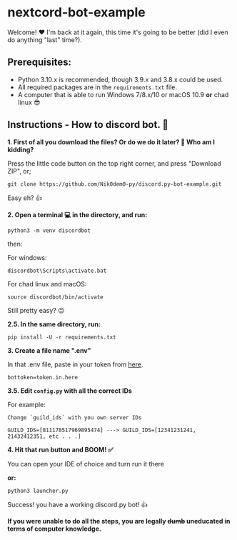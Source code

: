 # nextcord-bot-example

Welcome! :heart: I'm back at it again, this time it's going to be better (did I even do anything "last" time?).

## Prerequisites:

- Python 3.10.x is recommended, though 3.9.x and 3.8.x could be used.
- All required packages are in the `requirements.txt` file.
- A computer that is able to run Windows 7/8.x/10 or macOS 10.9 **or** chad linux :sunglasses:


## Instructions - How to discord bot. :robot:

**1. First of all you download the files? Or do we do it later? :thinking: Who am I kidding?**

Press the little code button on the top right corner, and press "Download ZIP", or;

```
git clone https://github.com/Nik0dem0-py/discord.py-bot-example.git
```

Easy eh? :thumbsup:

**2.  Open a terminal :computer: in the directory, and run:**

```
python3 -m venv discordbot
```

then:

For windows:

```
discordbot\Scripts\activate.bat
```

For chad linux and macOS:

```
source discordbot/bin/activate
```

Still pretty easy? :wink:

**2.5.  In the same directory, run:**

```
pip install -U -r requirements.txt
```

**3. Create a file name ".env"**

In that .env file, paste in your token from [here](https://discord.com/developers).

```
bottoken=token.in.here
```

**3.5. Edit `config.py` with all the correct IDs**

For example:
   
    Change `guild_ids` with you own server IDs

```
GUILD_IDS=[811178517969895474] ---> GUILD_IDS=[12341231241, 21432412351, etc . . .]
```


**4. Hit that run button and BOOM! :white_check_mark:**

You can open your IDE of choice and turn run it there

**or:**

```
python3 launcher.py
```
Success! you have a working discord.py bot! :thumbsup:

**If you were unable to do all the steps, you are legally ~~dumb~~ uneducated in terms of computer knowledge.**






